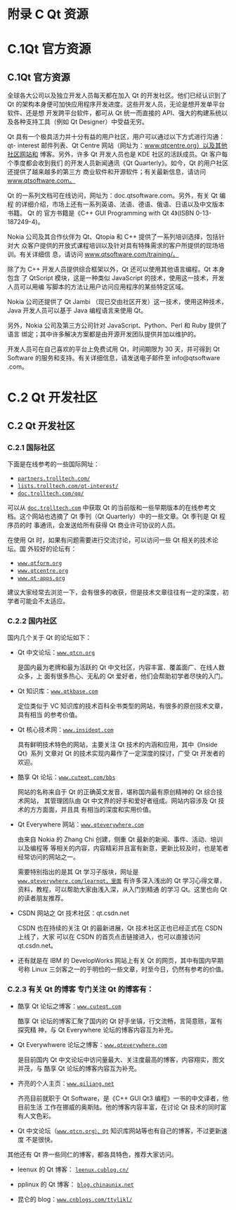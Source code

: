 # 附录 C Qt 资源

# C.1Qt 官方资源

## C.1Qt 官方资源

全球各大公司以及独立开发人员每天都在加入 Qt 的开发社区。他们已经认识到了 Qt 的架构本身便可加快应用程序开发进度。这些开发人员，无论是想开发单平台软件、还是想 开发跨平台软件，都可从 Qt 统一而直接的 API、强大的构建系统以及各种支持工具（例如 Qt Designer）中受益无穷。

Qt 具有一个极具活力并十分有益的用户社区，用户可以通过以下方式进行沟通： qt- interest 邮件列表、Qt Centre 网站（网址为：www.qtcentre.org）以及其他社区网站和 博客。另外，许多 Qt 开发人员也是 KDE 社区的活跃成员。Qt 客户每个季度都会收到我们 的开发人员新闻通讯《Qt Quarterly》。如今，Qt 的用户社区还提供了越来越多的第三方 商业软件和开源软件；有关最新信息，请访问 www.qtsoftware.com。

Qt 的一系列文档可在线访问，网址为：doc.qtsoftware.com。另外，有关 Qt 编程 的详细介绍，市场上还有一系列英语、法语、德语、俄语、日语以及中文版本书籍。 Qt 的 官方书籍是《C++ GUI Programming with Qt 4》(ISBN 0-13-187249-4)。

Nokia 公司及其合作伙伴为 Qt、Qtopia 和 C++ 提供了一系列培训选择，包括针对大 众客户提供的开放式课程培训以及针对具有特殊需求的客户所提供的现场培训。有关详细信 息，请访问 www.qtsoftware.com/training/。

除了为 C++ 开发人员提供综合框架以外，Qt 还可以使用其他语言编程。Qt 本身包含 了 QtScript 模块，这是一种类似 JavaScript 的技术，使用这一技术，开发人员可以用编 写脚本的方法让用户访问应用程序的某些特定区域。

Nokia 公司还提供了 Qt Jambi （现已交由社区开发）这一技术，使用这种技术， Java 开发人员可以基于 Java 编程语言来使用 Qt。

另外，Nokia 公司及第三方公司针对 JavaScript、Python、Perl 和 Ruby 提供了语言 绑定；其中许多解决方案都是由开源开发团队提供并加以维护的。

开发人员可在自己喜欢的平台上免费试用 Qt，时间期限为 30 天，并可得到 Qt Software 的服务和支持。有关详细信息，请发送电子邮件至 info@qtsoftware .com。

# C.2 Qt 开发社区

## C.2 Qt 开发社区

### C.2.1 国际社区

下面是在线参考的一些国际网址：

*   [`partners.trolltech.com/`](http://partners.trolltech.com/)
*   [`lists.trolltech.com/qt-interest/`](http://lists.trolltech.com/qt-interest/)
*   [`doc.trolltech.com/qq/`](http://doc.trolltech.com/qq/)

可以从 [`doc.trolltech.com`](http://doc.trolltech.com) 中获取 Qt 的当前版和一些早期版本的在线参考文 档。这个网站也选摘了 Qt 季刊（Qt Quarterly）中的一些文章。Qt 季刊是 Qt 程序员的时 事通讯，会发送给所有获得 Qt 商业许可协议的人员。

在使用 Qt 时，如果有问题需要进行交流讨论，可以访问一些 Qt 相关的技术论坛。国 外较好的论坛有：

*   [`www.qtform.org`](http://www.qtform.org)
*   [`www.qtcentre.org`](http://www.qtcentre.org)
*   [`www.qt-apps.org`](http://www.qt-apps.org)

建议大家经常去浏览一下，会有很多的收获，但是技术文章往往有一定的深度，初学者可能会不太适应。

### C.2.2 国内社区

国内几个关于 Qt 的论坛如下：

*   Qt 中文论坛：[`www.qtcn.org`](http://www.qtcn.org)

    是国内最为老牌和最为活跃的 Qt 中文社区，内容丰富、覆盖面广、在线人数众多，上 面有很多热心、无私的 Qt 爱好者，他们会帮助初学者尽快的入门。

*   Qt 知识库：[`www.qtkbase.com`](http://www.qtkbase.com)

    定位类似于 VC 知识库的技术百科全书类型的网站，有很多的原创技术文章，具有相当 的参考价值。

*   Qt 核心技术网：[`www.insideqt.com`](http://www.insideqt.com)

    具有鲜明技术特色的网站，主要关注 Qt 技术的内涵和应用，其中《Inside Qt》系列 文章对 Qt 的技术实现内幕作了一定深度的探讨，广受 Qt 开发者的欢迎。

*   酷享 Qt 论坛：[`www.cuteqt.com/bbs`](http://www.cuteqt.com/bbs)

    网站的名称来自于 Qt 的正确英文发音，堪称国内最有原创精神的 Qt 综合技术网站， 其管理团队由 Qt 中文界的好手和爱好者组成。网站内容涉及 Qt 技术的方方面面，并且具 有相当的深度和实用价值。

*   Qt Everywhere 网站：[`www.qteverywhere.com`](http://www.qteverywhere.com)

    由来自 Nokia 的 Zhang Chi 创建，侧重 Qt 最新的新闻、事件、活动、培训以及编程等 等相关的内容，内容精彩并且富有新意，更新比较及时，也是笔者经常访问的网站之一。

    需要特别指出的是其 Qt 学习子版块，网址是 [`www.qteverywhere.com/learnqt，里面`](http://www.qteverywhere.com/learnqt，里面) 有许多深入浅出的 Qt 学习心得文章，资料，教程，可以帮助大家由浅入深，从入门到精通 的学习 Qt。这里也向 Qt 的读者朋友推荐。

*   CSDN 网站之 Qt 技术社区：qt.csdn.net

    CSDN 也在持续的关注 Qt 的最新进展，Qt 技术社区正也已经正式在 CSDN 上线了，大家 可以在 CSDN 的首页点击链接进入，也可以直接访问 qt.csdn.net。

*   还有就是在 IBM 的 DevelopWorks 网站上有关 Qt 的网页，其中有国内早期号称 Linux 三剑客之一的于明俭的一些文章，时至今日，仍然有参考的价值。

### C.2.3 有关 Qt 的博客 专门关注 Qt 的博客有：

*   酷享 Qt 论坛之博客：[`www.cuteqt.com`](http://www.cuteqt.com)

    酷享 Qt 论坛的博客汇聚了国内的 Qt 好手坐镇，行文流畅，言简意赅，富有探究精 神，与 Qt Everywhere 论坛的博客内容互为补充。

*   Qt Everywhwere 论坛之博客：[`www.qteverywhere.com`](http://www.qteverywhere.com)

    是目前国内 Qt 中文论坛中访问量最大、关注度最高的博客，内容翔实，图文并茂，与 酷享 Qt 论坛的博客内容互为补充。

*   齐亮的个人主页：[`www.qiliang.net`](http://www.qiliang.net)

    齐亮目前就职于 Qt Software，是《C++ GUI Qt3 编程》一书的中文译者，他目前生活 工作在挪威的奥斯陆。他的博客内容丰富，在讨论 Qt 技术的同时富有人文色彩。

*   Qt 中文论坛（[`www.qtcn.org）、Qt`](http://www.qtcn.org）、Qt) 知识库网站等也有自己的博客，不过更新速度 不是很快。

其他还有 Qt 界一些同仁的博客，都各具特色，推荐大家访问。

*   leenux 的 Qt 博客： [`leenux.cublog.cn/`](http://leenux.cublog.cn/)

*   pplinux 的 Qt 博客： [`blog.chinaunix.net`](http://blog.chinaunix.net)

*   昆仑的 blog：[`www.cnblogs.com/ttylikl/`](http://www.cnblogs.com/ttylikl/)